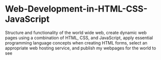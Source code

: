 # Web-Development-in-HTML-CSS-JavaScript

Structure and functionality of the world wide web, create dynamic web pages using a combination of HTML, CSS, and JavaScript, apply essential programming language concepts when creating HTML forms, select an appropriate web hosting service, and publish my webpages for the world to see

